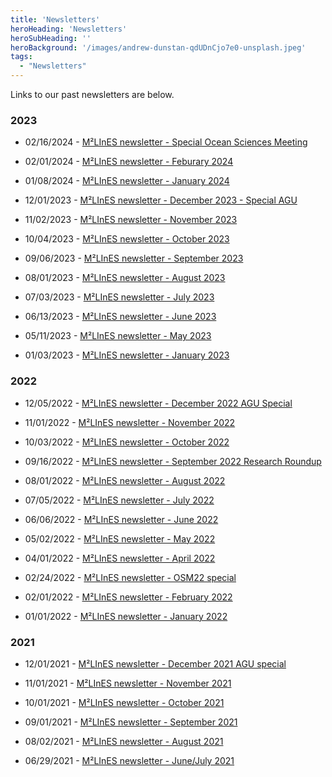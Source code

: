 ```yaml
---
title: 'Newsletters'
heroHeading: 'Newsletters'
heroSubHeading: ''
heroBackground: '/images/andrew-dunstan-qdUDnCjo7e0-unsplash.jpeg'
tags:
  - "Newsletters"
---
```



 Links to our past newsletters are below.

### 2023

* 02/16/2024 - [M²LInES newsletter - Special Ocean Sciences Meeting](https://mailchi.mp/98cf4196cd4a/m2lines-newsletter-osm24)

* 02/01/2024 - [M²LInES newsletter - Feburary 2024](https://mailchi.mp/149196c77c09/m2lines-feburary-2024)

* 01/08/2024 - [M²LInES newsletter - January 2024](https://mailchi.mp/688f6e69dc60/m2lines-january-2024)
  
* 12/01/2023 - [M²LInES newsletter - December 2023 - Special AGU](https://mailchi.mp/7d7642df21e6/m2lines-december-newsletter-agu)

* 11/02/2023 - [M²LInES newsletter - November 2023](https://mailchi.mp/6be77812991b/m2lines-november-newsletter)

* 10/04/2023 - [M²LInES newsletter - October 2023](https://mailchi.mp/09855c01b0d3/m2lines-october-newsletter)

* 09/06/2023 - [M²LInES newsletter - September 2023](https://mailchi.mp/77c1eded6eb6/m2lines-september-newsletter)

* 08/01/2023 - [M²LInES newsletter - August 2023](https://mailchi.mp/8afe52c0433c/m2lines-august23-newsletter)

* 07/03/2023 - [M²LInES newsletter - July 2023](https://mailchi.mp/7c514e163b6e/m2lines-july23-newsletter)

* 06/13/2023 - [M²LInES newsletter - June 2023](https://mailchi.mp/3e13c2d1b09e/m2lines-june2023-newsletter)

* 05/11/2023 - [M²LInES newsletter - May 2023](https://mailchi.mp/89ec798d18b2/m2lines-may2023-newsletter)

* 01/03/2023 - [M²LInES newsletter - January 2023](https://mailchi.mp/5b801dd5a61a/m2lines-newsletter-january-2023)


### 2022

* 12/05/2022 - [M²LInES newsletter - December 2022 AGU Special](https://mailchi.mp/169d6f0c61f9/m2lines-december-newsletter-agu-special)

* 11/01/2022 - [M²LInES newsletter - November 2022](https://mailchi.mp/ea5545ba3ad9/m2lines-newsletter-november-2022)

* 10/03/2022 - [M²LInES newsletter - October 2022](https://mailchi.mp/1b79e3c3f118/m2lines-newsletter-october-2022)

* 09/16/2022 - [M²LInES newsletter - September 2022 Research Roundup](https://mailchi.mp/23f67eb58497/m2lines-september-newsletter)

* 08/01/2022 - [M²LInES newsletter - August 2022 ](https://mailchi.mp/de41e2fa4f3a/m2lines-august-2022)

* 07/05/2022 - [M²LInES newsletter - July 2022 ](https://mailchi.mp/559244aacd7f/m2lines-july-newsletter)

* 06/06/2022 - [M²LInES newsletter - June 2022 ](https://mailchi.mp/b6ce90c1f066/m2lines-june-2022-newsletter)

* 05/02/2022 - [M²LInES newsletter - May 2022 ](https://mailchi.mp/f1f185fede51/m2lines-may2022)

* 04/01/2022 - [M²LInES newsletter - April 2022](https://mailchi.mp/2db4ee09fcf6/m2lines-april-2022-newsletter)

* 02/24/2022 - [M²LInES newsletter - OSM22 special](https://mailchi.mp/11a5a98d21a3/m2lines-newsletter-osm22)

* 02/01/2022 -  [M²LInES newsletter - February 2022](https://mailchi.mp/cb9b5c06b78c/m2lines-february-2022)

* 01/01/2022 - [M²LInES newsletter - January 2022](https://mailchi.mp/a57b46b053b0/m2lines-january-2022)

### 2021

* 12/01/2021 - [M²LInES newsletter - December 2021 AGU special](https://mailchi.mp/29ddfae980e7/m2lines-december-newsletter)

* 11/01/2021 - [M²LInES newsletter - November 2021](https://mailchi.mp/5ae317faf7e4/m2lines-november-newsletter)

* 10/01/2021 - [M²LInES newsletter - October 2021](https://mailchi.mp/c3af749bf3ea/m2lines-october-newsletter)

* 09/01/2021 - [M²LInES newsletter - September 2021](https://mailchi.mp/51a1b976f492/m2lines-newsletter)

* 08/02/2021 - [M²LInES newsletter - August 2021](https://mailchi.mp/6c353c6991e5/m2lines-august-newsletter)

* 06/29/2021 - [M²LInES newsletter - June/July 2021](https://mailchi.mp/1fabec1cb5be/m2lines)
